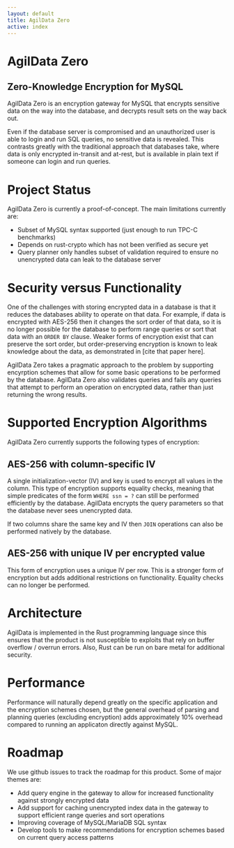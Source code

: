 ```yaml
---
layout: default
title: AgilData Zero
active: index
---
```


# AgilData Zero

## Zero-Knowledge Encryption for MySQL

AgilData Zero is an encryption gateway for MySQL that encrypts sensitive data on the way into the database, and decrypts result sets on the way back out.

Even if the database server is compromised and an unauthorized user is able to login and run SQL queries, no sensitive data is revealed. This contrasts greatly with the traditional approach that databases take, where data is only encrypted in-transit and at-rest, but is available in plain text if someone can login and run queries.

# Project Status

AgilData Zero is currently a proof-of-concept. The main limitations currently are:

- Subset of MySQL syntax supported (just enough to run TPC-C benchmarks)
- Depends on rust-crypto which has not been verified as secure yet
- Query planner only handles subset of validation required to ensure no unencrypted data can leak to the database server

# Security versus Functionality

One of the challenges with storing encrypted data in a database is that it reduces the databases ability to operate on that data. For example, if data is encrypted with AES-256 then it changes the sort order of that data, so it is no longer possible for the database to perform range queries or sort that data with an `ORDER BY` clause. Weaker forms of encryption exist that can preserve the sort order, but order-preserving encryption is known to leak knowledge about the data, as demonstrated in [cite that paper here].

AgilData Zero takes a pragmatic approach to the problem by supporting encyrption schemes that allow for some basic operations to be performed by the database. AgilData Zero also validates queries and fails any queries that attempt to perform an operation on encrypted data, rather than just returning the wrong results.

# Supported Encryption Algorithms

AgilData Zero currently supports the following types of encryption:

## AES-256 with column-specific IV

A single initialization-vector (IV) and key is used to encrypt all values in the column. This type of encryption supports equality checks, meaning that simple predicates of the form `WHERE ssn = ?` can still be performed efficiently by the database. AgilData encrypts the query parameters so that the database never sees unencrypted data.

If two columns share the same key and IV then `JOIN` operations can also be performed natively by the database.

## AES-256 with unique IV per encrypted value

This form of encryption uses a unique IV per row. This is a stronger form of encryption but adds additional restrictions on functionality. Equality checks can no longer be performed.

# Architecture

AgilData is implemented in the Rust programming language since this ensures that the product is not susceptible to exploits that rely on buffer overflow / overrun errors. Also, Rust can be run on bare metal for additional security.

# Performance

Performance will naturally depend greatly on the specific application and the encryption schemes chosen, but the general overhead of parsing and planning queries (excluding encryption) adds approximately 10% overhead compared to running an applicaton directly against MySQL.

# Roadmap

We use github issues to track the roadmap for this product. Some of major themes are:

- Add query engine in the gateway to allow for increased functionality against strongly encrypted data
- Add support for caching unencrypted index data in the gateway to support efficient range queries and sort operations
- Improving coverage of MySQL/MariaDB SQL syntax
- Develop tools to make recommendations for encryption schemes based on current query access patterns
